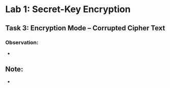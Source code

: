 
# Lab 1: Secret-Key Encryption

## Task 3: Encryption Mode – Corrupted Cipher Text

### Observation:
- 

## Note:
- 
